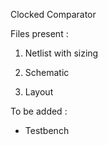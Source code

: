 Clocked Comparator

Files present :

1. Netlist with sizing

2. Schematic

3. Layout

To be added :

- Testbench
